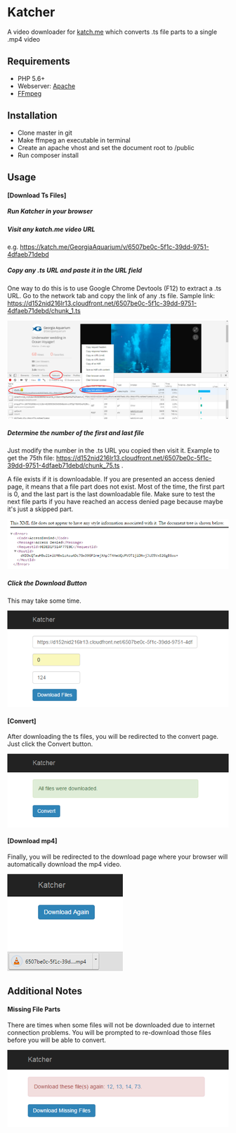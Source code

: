 # Katcher
A video downloader for [katch.me](https://katch.me/) which converts .ts file parts to a single .mp4 video

## Requirements
* PHP 5.6+
* Webserver: [Apache](http://www.apache.org/)
* [FFmpeg](https://www.ffmpeg.org/download.html)

## Installation
* Clone master in git
* Make ffmpeg an executable in terminal
* Create an apache vhost and set the document root to /public
* Run composer install

## Usage
#### [Download Ts Files]
##### Run Katcher in your browser

##### Visit any katch.me video URL
e.g. https://katch.me/GeorgiaAquarium/v/6507be0c-5f1c-39dd-9751-4dfaeb71debd

##### Copy any .ts URL and paste it in the URL field
One way to do this is to use Google Chrome Devtools (F12) to extract a .ts URL. Go to the network tab and copy the link of any .ts file. Sample link: https://d152nid216lr13.cloudfront.net/6507be0c-5f1c-39dd-9751-4dfaeb71debd/chunk_1.ts

![Extract Ts](https://raw.githubusercontent.com/poycham/katcher/master/common/img/extract-ts.png "Extract Ts")

##### Determine the number of the first and last file
Just modify the number in the .ts URL you copied then visit it. Example to get the 75th file: https://d152nid216lr13.cloudfront.net/6507be0c-5f1c-39dd-9751-4dfaeb71debd/chunk_75.ts .

A file exists if it is downloadable. If you are presented an access denied page, it means that a file part does not exist. Most of the time, the first part is 0, and the last part is the last downloadable file. Make sure to test the next file parts if you have reached an access denied page because maybe it's just a skipped part.

![Access Denied](https://raw.githubusercontent.com/poycham/katcher/master/common/img/access-denied.png "Access Denied")

##### Click the Download Button

This may take some time.

![Download Ts](https://raw.githubusercontent.com/poycham/katcher/master/common/img/download-ts.png "Download Ts")

#### [Convert]
After downloading the ts files, you will be redirected to the convert page. Just click the Convert button.

![Convert](https://raw.githubusercontent.com/poycham/katcher/master/common/img/convert.png "Convert")

#### [Download mp4]
Finally, you will be redirected to the download page where your browser will automatically download the mp4 video.

![Download](https://raw.githubusercontent.com/poycham/katcher/master/common/img/download.png "Download")

## Additional Notes
#### Missing File Parts
There are times when some files will not be downloaded due to internet connection problems. You will be prompted to re-download those files before you will be able to convert.

![Redownload Missing Files](https://raw.githubusercontent.com/poycham/katcher/master/common/img/missing-files.png "Redownload Missing Files")
